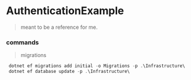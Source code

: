 # AuthenticationExample

> meant to be a reference for me.


### commands

> migrations 
```powershell
 dotnet ef migrations add initial -o Migrations -p .\Infrastructure\
 dotnet ef database update -p .\Infrastructure\
```

